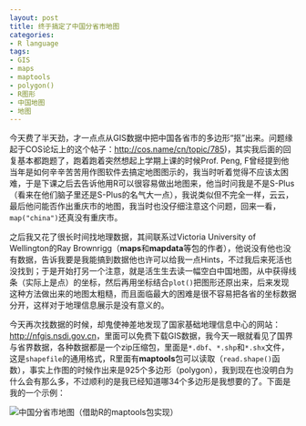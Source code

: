 ```yaml
---
layout: post
title: 终于搞定了中国分省市地图
categories:
- R language
tags:
- GIS
- maps
- maptools
- polygon()
- R图形
- 中国地图
- 地图
---
```


今天费了半天劲，才一点点从GIS数据中把中国各省市的多边形“抠”出来。问题缘起于COS论坛上的这个帖子：<http://cos.name/cn/topic/785>)，其实我后面的回复基本都跑题了，跑着跑着突然想起上学期上课的时候Prof. Peng, F曾经提到他当年是如何辛辛苦苦用作图软件去搞定地图图示的，我当时听着觉得不应该太困难，于是下课之后去告诉他用R可以很容易做出地图来，他当时问我是不是S-Plus（看来在他们脑子里还是S-Plus的名气大一点），我说类似但不完全一样，云云，最后他问能否作出重庆市的地图，我当时也没仔细注意这个问题，回来一看，`map("china")`还真没有重庆市。

之后我又花了很长时间找地理数据，其间联系过Victoria University of Wellington的Ray Brownrigg（**maps**和**mapdata**等包的作者），他说没有他也没有数据，告诉我要是我能搞到数据他也许可以给我一点Hints，不过我后来死活也没找到；于是开始打另一个注意，就是活生生去读一幅空白中国地图，从中获得线条（实际上是点）的坐标，然后再用坐标结合`plot()`把图形还原出来，后来发现这种方法做出来的地图太粗糙，而且面临最大的困难是很不容易把各省的坐标数据分开，这样对于地理信息展示是没有意义的。

今天再次找数据的时候，却鬼使神差地发现了国家基础地理信息中心的网站：<http://nfgis.nsdi.gov.cn>，里面可以免费下载GIS数据，我今天一眼就看见了国界与省界数据，各种数据都是一个zip压缩包，里面是`*.dbf`、`*.shp`和`*.shx`文件，这是`shapefile`的通用格式，R里面有**maptools**包可以读取（`read.shape()`函数），事实上作图的时候作出来是925个多边形（polygon），我到现在也没明白为什么会有那么多，不过顺利的是我已经知道哪34个多边形是我想要的了。下面是我的一个示例：

![中国分省市地图（借助R的maptools包实现）](http://i.imgur.com/EJMNL.png)

